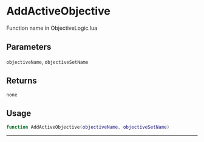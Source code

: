 # AddActiveObjective
Function name in ObjectiveLogic.lua
## Parameters
`objectiveName`, `objectiveSetName`
## Returns
`none`
## Usage
```lua
function AddActiveObjective(objectiveName, objectiveSetName)
```
---
